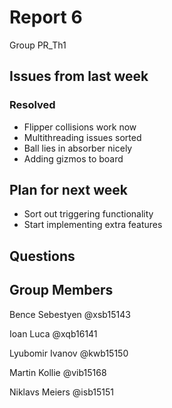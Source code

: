 # Report 6

Group PR_Th1

## Issues from last week 

### Resolved

* Flipper collisions work now
* Multithreading issues sorted
* Ball lies in absorber nicely
* Adding gizmos to board

## Plan for next week

* Sort out triggering functionality
* Start implementing extra features


## Questions


## Group Members

Bence Sebestyen @xsb15143

Ioan Luca @xqb16141

Lyubomir Ivanov @kwb15150

Martin Kollie @vib15168

Niklavs Meiers @isb15151

